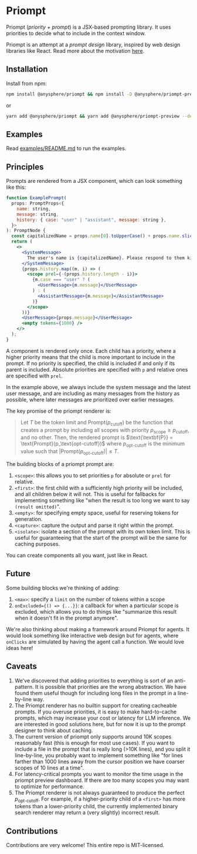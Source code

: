 # Priompt

Priompt (_priority + prompt_) is a JSX-based prompting library. It uses priorities to decide what to include in the context window.

Priompt is an attempt at a _prompt design_ library, inspired by web design libraries like React. Read more about the motivation [here](https://arvid.xyz/prompt-design).

## Installation

Install from npm:

```bash
npm install @anysphere/priompt && npm install -D @anysphere/priompt-preview
```

or

```bash
yarn add @anysphere/priompt && yarn add @anysphere/priompt-preview --dev
```

## Examples

Read [examples/README.md](examples/README.md) to run the examples.

## Principles

Prompts are rendered from a JSX component, which can look something like this:

```jsx
function ExamplePrompt(
  props: PromptProps<{
    name: string,
    message: string,
    history: { case: "user" | "assistant", message: string },
  }>
): PromptNode {
  const capitalizedName = props.name[0].toUpperCase() + props.name.slice(1);
  return (
    <>
      <SystemMessage>
        The user's name is {capitalizedName}. Please respond to them kindly.
      </SystemMessage>
      {props.history.map((m, i) => (
        <scope prel={-(props.history.length - i)}>
          {m.case === "user" ? (
            <UserMessage>{m.message}</UserMessage>
          ) : (
            <AssistantMessage>{m.message}</AssistantMessage>
          )}
        </scope>
      ))}
      <UserMessage>{props.message}</UserMessage>
      <empty tokens={1000} />
    </>
  );
}
```

A component is rendered only once. Each child has a priority, where a higher priority means that the child is more important to include in the prompt. If no priority is specified, the child is included if and only if its parent is included. Absolute priorities are specified with `p` and relative ones are specified with `prel`.

In the example above, we always include the system message and the latest user message, and are including as many messages from the history as possible, where later messages are prioritized over earlier messages.

The key promise of the priompt renderer is:

> Let $T$ be the token limit and $\text{Prompt}(p_\text{cutoff})$ be the function that creates a prompt by including all scopes with priority $p_\text{scope} \geq p_\text{cutoff}$, and no other. Then, the rendered prompt is $\text{\textbf{P}} = \text{Prompt}(p_\text{opt-cutoff})$ where $p_\text{opt-cutoff}$ is the minimum value such that $|\text{Prompt}(p_\text{opt-cutoff})| \leq T$.

The building blocks of a priompt prompt are:

1. `<scope>`: this allows you to set priorities `p` for absolute or `prel` for relative.
2. `<first>`: the first child with a sufficiently high priority will be included, and all children below it will not. This is useful for fallbacks for implementing something like "when the result is too long we want to say `(result omitted)`".
3. `<empty>`: for specifying empty space, useful for reserving tokens for generation.
4. `<capture>`: capture the output and parse it right within the prompt.
5. `<isolate>`: isolate a section of the prompt with its own token limit. This is useful for guaranteeing that the start of the prompt will be the same for caching purposes.

You can create components all you want, just like in React.

## Future

Some building blocks we're thinking of adding:

1. `<max>`: specify a `limit` on the number of tokens within a scope
2. `onExcluded={() => {...}}`: a callback for when a particular scope is excluded, which allows you to do things like "summarize this result when it doesn't fit in the prompt anymore".

We're also thinking about making a framework around Priompt for agents. It would look something like interactive web design but for agents, where `onClicks` are simulated by having the agent call a function. We would love ideas here!

## Caveats

1. We've discovered that adding priorities to everything is sort of an anti-pattern. It is possible that priorities are the wrong abstraction. We have found them useful though for including long files in the prompt in a line-by-line way.
2. The Priompt renderer has no builtin support for creating cacheable prompts. If you overuse priorities, it is easy to make hard-to-cache prompts, which may increase your cost or latency for LLM inference. We are interested in good solutions here, but for now it is up to the prompt designer to think about caching.
3. The current version of priompt only supports around 10K scopes reasonably fast (this is enough for most use cases). If you want to include a file in the prompt that is really long (>10K lines), and you split it line-by-line, you probably want to implement something like "for lines farther than 1000 lines away from the cursor position we have coarser scopes of 10 lines at a time".
4. For latency-critical prompts you want to monitor the time usage in the priompt preview dashboard. If there are too many scopes you may want to optimize for performance.
5. The Priompt renderer is not always guaranteed to produce the perfect $p_\text{opt-cutoff}$. For example, if a higher-priority child of a `<first>` has more tokens than a lower-priority child, the currently implemented binary search renderer may return a (very slightly) incorrect result.

## Contributions

Contributions are very welcome! This entire repo is MIT-licensed.
